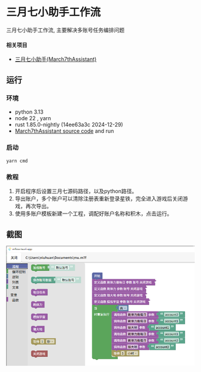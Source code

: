 # 三月七小助手工作流

三月七小助手工作流, 主要解决多账号任务编排问题

#### 相关项目

- [三月七小助手(March7thAssistant)](https://github.com/moesnow/March7thAssistant)

## 运行

### 环境

- python 3.13
- node 22 , yarn
- rust 1.85.0-nightly (14ee63a3c 2024-12-29)
- [March7thAssistant source code](https://github.com/moesnow/March7thAssistant) and run

### 启动

```
yarn cmd
```

### 教程

1. 开启程序后设置三月七源码路径，以及python路径。
2. 导出账户，多个账户可以清除注册表重新登录星铁，完全进入游戏后关闭游戏，再次导出。
3. 使用多账户模板新建一个工程，调配好账户名称和积木，点击运行。

## 截图

![main.png](images/main.png)
